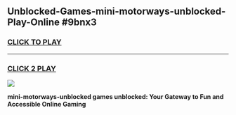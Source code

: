 
## Unblocked-Games-mini-motorways-unblocked-Play-Online #9bnx3
<h3>
<a href="https://news.freeplayer.one?title=mini-motorways-unblocked&ref=3">CLICK TO PLAY</a></h3>
<hr>

<h3>
<a href="https://news.freeplayer.one?title=mini-motorways-unblocked&ref=3">CLICK 2 PLAY</a>
  
</h3>

<a href="https://news.freeplayer.one?title=mini-motorways-unblocked&ref=3"><img src="https://clearcache.store/games.png"></a>


**mini-motorways-unblocked games unblocked: Your Gateway to Fun and Accessible Online Gaming**
